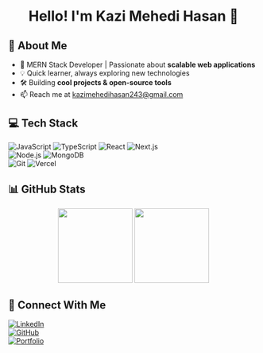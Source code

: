 <h1 align="center">Hello! I'm Kazi Mehedi Hasan 👋</h1>
<!-- <p align="center"><i>I do open source :)</i></p> -->

## 🚀 About Me  
- 🔭 MERN Stack Developer | Passionate about **scalable web applications**  
- 💡 Quick learner, always exploring new technologies  
- 🛠️ Building **cool projects & open-source tools**  
- 📫 Reach me at kazimehedihasan243@gmail.com

## 💻 Tech Stack  
![JavaScript](https://img.shields.io/badge/JavaScript-F7DF1E?style=flat&logo=javascript&logoColor=black) 
![TypeScript](https://img.shields.io/badge/TypeScript-3178C6?style=flat&logo=typescript&logoColor=white) 
![React](https://img.shields.io/badge/React-61DAFB?style=flat&logo=react&logoColor=black)
![Next.js](https://img.shields.io/badge/Next.js-000000?style=flat&logo=next.js&logoColor=white)  
![Node.js](https://img.shields.io/badge/Node.js-339933?style=flat&logo=node.js&logoColor=white) 
![MongoDB](https://img.shields.io/badge/MongoDB-47A248?style=flat&logo=mongodb&logoColor=white)  
![Git](https://img.shields.io/badge/Git-F05032?style=flat&logo=git&logoColor=white) 
![Vercel](https://img.shields.io/badge/Vercel-000000?style=flat&logo=vercel&logoColor=white)  

## 📊 GitHub Stats  
<p align="center">
  <img src="https://github-readme-stats.vercel.app/api?username=yourusername&show_icons=true&theme=tokyonight" height="150">
  <img src="https://github-readme-streak-stats.herokuapp.com/?user=yourusername&theme=tokyonight" height="150">
</p>

## 🔗 Connect With Me  
[![LinkedIn](https://img.shields.io/badge/LinkedIn-0A66C2?style=flat&logo=linkedin&logoColor=white)](https://linkedin.com/in/yourprofile)  
[![GitHub](https://img.shields.io/badge/GitHub-181717?style=flat&logo=github&logoColor=white)](https://github.com/yourusername)  
[![Portfolio](https://img.shields.io/badge/Portfolio-FF5733?style=flat&logo=firefox&logoColor=white)](https://yourportfolio.com)  
